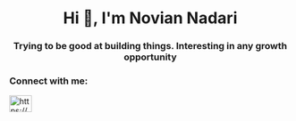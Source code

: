 <h1 align="center">Hi 👋, I'm Novian Nadari</h1>
<h3 align="center">Trying to be good at building things. Interesting in any growth opportunity</h3>

<h3 align="left">Connect with me:</h3>
<p align="left">
<a href="https://linkedin.com/in/https://www.linkedin.com/in/noviann/" target="blank"><img align="center" src="https://raw.githubusercontent.com/rahuldkjain/github-profile-readme-generator/master/src/images/icons/Social/linked-in-alt.svg" alt="https://www.linkedin.com/in/noviann/" height="30" width="40" /></a>
</p>
